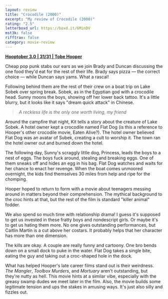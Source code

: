 ```yaml
---
layout: review
title: "Crocodile (2000)"
excerpt: "My review of Crocodile (2000)"
rating: "2.5"
letterboxd_url: https://boxd.it/6MinDV
mst3k: false
rifftrax: false
category: movie-review
---
```


<b><a href="https://boxd.it/pRNoI/detail" rel="nofollow">Hooptober 3.0 | 31/31 | Tobe Hooper</a></b>

Cheap pop punk stabs our ears as we join Brady and Duncan discussing the one food they'd eat for the rest of their life. Brady says pizza — the correct choice — while Duncan says yams. What a rascal!

Following behind them are the rest of their crew on a boat trip on Lake Sobek over spring break. Sobek, as in the Egyptian god with a crocodile head. Sunny moons the boys, showing off her lower back tattoo. It's a little blurry, but it looks like it says "dream quick attack" in Chinese.

<blockquote><i> A reckless life is the only one worth living, my friend</i></blockquote>Around the campfire that night, Kit tells a story about the creature of Lake Sobek. A hotel owner kept a crocodile named Flat Dog (is this a reference to Hooper's other crocodile movie, Eaten Alive?). The hotel owner believed Flat Dog was an avatar of Subek, creating a cult to worship it. The town ran the hotel owner out and burned down the hotel.

The following day, Sunny's scraggly little dog, Princess, leads the boys to a nest of eggs. The boys fuck around, stealing and breaking eggs. One of them sneaks off and hides an egg in his bag. Flat Dog watches and waits for her chance to enact her revenge. When the boat comes unmoored overnight, the kids find themselves 30 miles from help and ripe for the chomping.

Hooper hoped to return to form with a movie about teenagers messing around in matters beyond their comprehension. The mythical background to the croc hints at that, but the rest of the film is standard "killer animal" fodder.

We also spend so much time with relationship drama! I guess it's supposed to get us invested in these fratty boys and nondescript girls. Or maybe it's to get us hating them more. No one gives outstanding performances, but Caitlin Martin is a cut above her costars. It probably helps that her character has more than one dimension.

The kills are okay. A couple are really funny and cartoony. One bro bends down on a small dock to puke in the water. Flat Dog takes a single bite, eating the guy and taking out a croc-shaped hole in the dock.

What has helped Hooper's late career films stand out is their weirdness. <i>The Mangler</i>, <i>Toolbox Murders</i>, and <i>Mortuary</i> aren't outstanding, but they're nutty as hell. This movie hints at a similar vibe, especially with the greasy swamp dudes we meet later in the film. Also, the movie builds some legitimate tension and ups the stakes in amusing ways. It's just also silly and fizzles out.
